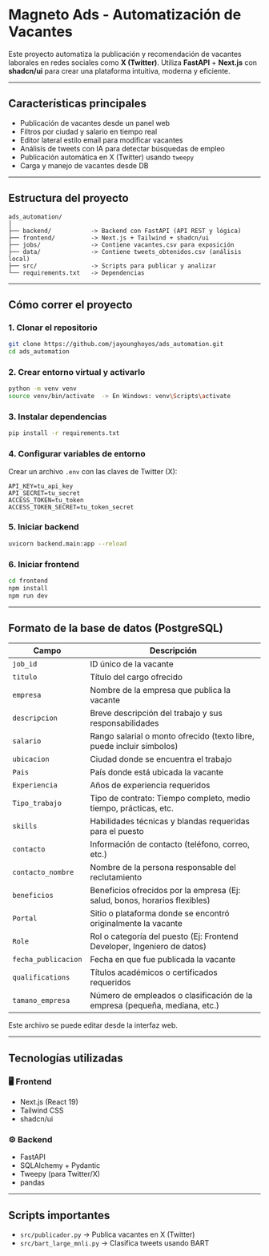 # Magneto Ads - Automatización de Vacantes

Este proyecto automatiza la publicación y recomendación de vacantes laborales en redes sociales como **X (Twitter)**. Utiliza **FastAPI** + **Next.js** con **shadcn/ui** para crear una plataforma intuitiva, moderna y eficiente.

---

## Características principales

- Publicación de vacantes desde un panel web  
- Filtros por ciudad y salario en tiempo real  
- Editor lateral estilo email para modificar vacantes  
- Análisis de tweets con IA para detectar búsquedas de empleo  
- Publicación automática en X (Twitter) usando `tweepy`  
- Carga y manejo de vacantes desde DB

---

## Estructura del proyecto

```
ads_automation/
│
├── backend/           -> Backend con FastAPI (API REST y lógica)
├── frontend/          -> Next.js + Tailwind + shadcn/ui
├── jobs/              -> Contiene vacantes.csv para exposición
├── data/              -> Contiene tweets_obtenidos.csv (análisis local)
├── src/               -> Scripts para publicar y analizar
└── requirements.txt   -> Dependencias
```

---

## Cómo correr el proyecto

### 1. Clonar el repositorio

~~~bash
git clone https://github.com/jayounghoyos/ads_automation.git
cd ads_automation
~~~

### 2. Crear entorno virtual y activarlo

~~~bash
python -m venv venv
source venv/bin/activate  -> En Windows: venv\Scripts\activate
~~~

### 3. Instalar dependencias

~~~bash
pip install -r requirements.txt
~~~

### 4. Configurar variables de entorno

Crear un archivo `.env` con las claves de Twitter (X):

```
API_KEY=tu_api_key
API_SECRET=tu_secret
ACCESS_TOKEN=tu_token
ACCESS_TOKEN_SECRET=tu_token_secret
```

### 5. Iniciar backend

~~~bash
uvicorn backend.main:app --reload
~~~

### 6. Iniciar frontend

~~~bash
cd frontend
npm install
npm run dev
~~~

---

## Formato de la base de datos (PostgreSQL)

| Campo             | Descripción                                                               |
|-------------------|---------------------------------------------------------------------------|
| `job_id`          | ID único de la vacante                                                    |
| `titulo`          | Título del cargo ofrecido                                                 |
| `empresa`         | Nombre de la empresa que publica la vacante                               |
| `descripcion`     | Breve descripción del trabajo y sus responsabilidades                     |
| `salario`         | Rango salarial o monto ofrecido (texto libre, puede incluir símbolos)     |
| `ubicacion`       | Ciudad donde se encuentra el trabajo                                      |
| `Pais`            | País donde está ubicada la vacante                                        |
| `Experiencia`     | Años de experiencia requeridos                                            |
| `Tipo_trabajo`    | Tipo de contrato: Tiempo completo, medio tiempo, prácticas, etc.          |
| `skills`          | Habilidades técnicas y blandas requeridas para el puesto                  |
| `contacto`        | Información de contacto (teléfono, correo, etc.)                          |
| `contacto_nombre` | Nombre de la persona responsable del reclutamiento                        |
| `beneficios`      | Beneficios ofrecidos por la empresa (Ej: salud, bonos, horarios flexibles)|
| `Portal`          | Sitio o plataforma donde se encontró originalmente la vacante             |
| `Role`            | Rol o categoría del puesto (Ej: Frontend Developer, Ingeniero de datos)   |
| `fecha_publicacion`| Fecha en que fue publicada la vacante                                    |
| `qualifications`  | Títulos académicos o certificados requeridos                              |
| `tamano_empresa`  | Número de empleados o clasificación de la empresa (pequeña, mediana, etc.)|

Este archivo se puede editar desde la interfaz web.

---

## Tecnologías utilizadas

### 🖥️ Frontend

- Next.js (React 19)  
- Tailwind CSS  
- shadcn/ui  

### ⚙️ Backend

- FastAPI  
- SQLAlchemy + Pydantic  
- Tweepy (para Twitter/X)  
- pandas  

---

## Scripts importantes

- `src/publicador.py` → Publica vacantes en X (Twitter)  
- `src/bart_large_mnli.py` → Clasifica tweets usando BART